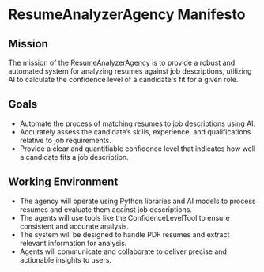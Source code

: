 # ResumeAnalyzerAgency Manifesto

## Mission
The mission of the ResumeAnalyzerAgency is to provide a robust and automated system for analyzing resumes against job descriptions, utilizing AI to calculate the confidence level of a candidate's fit for a given role.

## Goals
- Automate the process of matching resumes to job descriptions using AI.
- Accurately assess the candidate’s skills, experience, and qualifications relative to job requirements.
- Provide a clear and quantifiable confidence level that indicates how well a candidate fits a job description.

## Working Environment
- The agency will operate using Python libraries and AI models to process resumes and evaluate them against job descriptions.
- The agents will use tools like the ConfidenceLevelTool to ensure consistent and accurate analysis.
- The system will be designed to handle PDF resumes and extract relevant information for analysis.
- Agents will communicate and collaborate to deliver precise and actionable insights to users.
